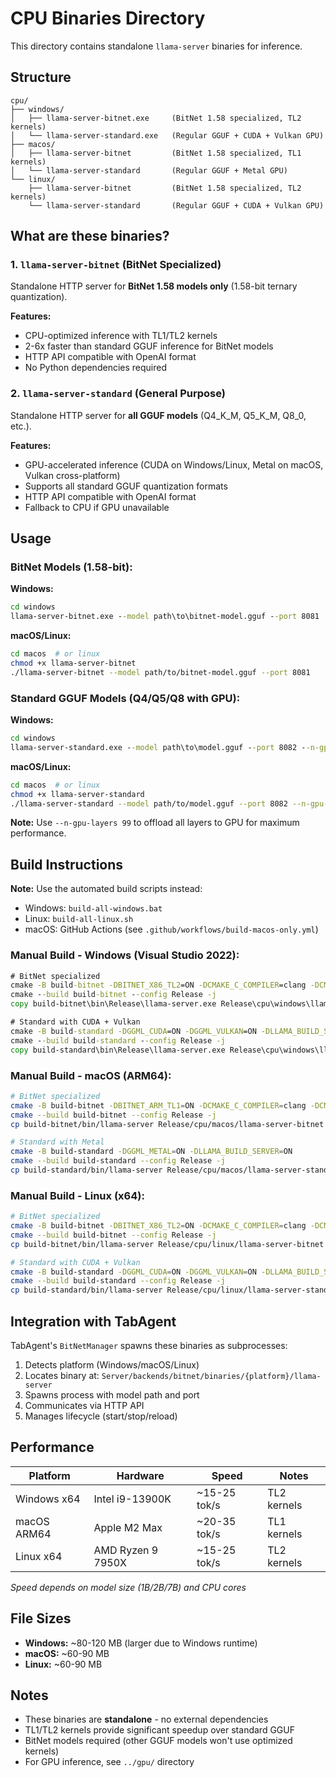# CPU Binaries Directory

This directory contains standalone `llama-server` binaries for inference.

## Structure

```
cpu/
├── windows/
│   ├── llama-server-bitnet.exe     (BitNet 1.58 specialized, TL2 kernels)
│   └── llama-server-standard.exe   (Regular GGUF + CUDA + Vulkan GPU)
├── macos/
│   ├── llama-server-bitnet         (BitNet 1.58 specialized, TL1 kernels)
│   └── llama-server-standard       (Regular GGUF + Metal GPU)
└── linux/
    ├── llama-server-bitnet         (BitNet 1.58 specialized, TL2 kernels)
    └── llama-server-standard       (Regular GGUF + CUDA + Vulkan GPU)
```

## What are these binaries?

### 1. `llama-server-bitnet` (BitNet Specialized)
Standalone HTTP server for **BitNet 1.58 models only** (1.58-bit ternary quantization).

**Features:**
- CPU-optimized inference with TL1/TL2 kernels
- 2-6x faster than standard GGUF inference for BitNet models
- HTTP API compatible with OpenAI format
- No Python dependencies required

### 2. `llama-server-standard` (General Purpose)
Standalone HTTP server for **all GGUF models** (Q4_K_M, Q5_K_M, Q8_0, etc.).

**Features:**
- GPU-accelerated inference (CUDA on Windows/Linux, Metal on macOS, Vulkan cross-platform)
- Supports all standard GGUF quantization formats
- HTTP API compatible with OpenAI format
- Fallback to CPU if GPU unavailable

## Usage

### BitNet Models (1.58-bit):
**Windows:**
```cmd
cd windows
llama-server-bitnet.exe --model path\to\bitnet-model.gguf --port 8081
```

**macOS/Linux:**
```bash
cd macos  # or linux
chmod +x llama-server-bitnet
./llama-server-bitnet --model path/to/bitnet-model.gguf --port 8081
```

### Standard GGUF Models (Q4/Q5/Q8 with GPU):
**Windows:**
```cmd
cd windows
llama-server-standard.exe --model path\to\model.gguf --port 8082 --n-gpu-layers 99
```

**macOS/Linux:**
```bash
cd macos  # or linux
chmod +x llama-server-standard
./llama-server-standard --model path/to/model.gguf --port 8082 --n-gpu-layers 99
```

**Note:** Use `--n-gpu-layers 99` to offload all layers to GPU for maximum performance.

## Build Instructions

**Note:** Use the automated build scripts instead:
- Windows: `build-all-windows.bat`
- Linux: `build-all-linux.sh`
- macOS: GitHub Actions (see `.github/workflows/build-macos-only.yml`)

### Manual Build - Windows (Visual Studio 2022):
```cmd
# BitNet specialized
cmake -B build-bitnet -DBITNET_X86_TL2=ON -DCMAKE_C_COMPILER=clang -DCMAKE_CXX_COMPILER=clang++ -T ClangCL -DLLAMA_BUILD_SERVER=ON
cmake --build build-bitnet --config Release -j
copy build-bitnet\bin\Release\llama-server.exe Release\cpu\windows\llama-server-bitnet.exe

# Standard with CUDA + Vulkan
cmake -B build-standard -DGGML_CUDA=ON -DGGML_VULKAN=ON -DLLAMA_BUILD_SERVER=ON
cmake --build build-standard --config Release -j
copy build-standard\bin\Release\llama-server.exe Release\cpu\windows\llama-server-standard.exe
```

### Manual Build - macOS (ARM64):
```bash
# BitNet specialized
cmake -B build-bitnet -DBITNET_ARM_TL1=ON -DCMAKE_C_COMPILER=clang -DCMAKE_CXX_COMPILER=clang++ -DLLAMA_BUILD_SERVER=ON
cmake --build build-bitnet --config Release -j
cp build-bitnet/bin/llama-server Release/cpu/macos/llama-server-bitnet

# Standard with Metal
cmake -B build-standard -DGGML_METAL=ON -DLLAMA_BUILD_SERVER=ON
cmake --build build-standard --config Release -j
cp build-standard/bin/llama-server Release/cpu/macos/llama-server-standard
```

### Manual Build - Linux (x64):
```bash
# BitNet specialized
cmake -B build-bitnet -DBITNET_X86_TL2=ON -DCMAKE_C_COMPILER=clang -DCMAKE_CXX_COMPILER=clang++ -DLLAMA_BUILD_SERVER=ON
cmake --build build-bitnet --config Release -j
cp build-bitnet/bin/llama-server Release/cpu/linux/llama-server-bitnet

# Standard with CUDA + Vulkan
cmake -B build-standard -DGGML_CUDA=ON -DGGML_VULKAN=ON -DLLAMA_BUILD_SERVER=ON
cmake --build build-standard --config Release -j
cp build-standard/bin/llama-server Release/cpu/linux/llama-server-standard
```

## Integration with TabAgent

TabAgent's `BitNetManager` spawns these binaries as subprocesses:

1. Detects platform (Windows/macOS/Linux)
2. Locates binary at: `Server/backends/bitnet/binaries/{platform}/llama-server`
3. Spawns process with model path and port
4. Communicates via HTTP API
5. Manages lifecycle (start/stop/reload)

## Performance

| Platform | Hardware | Speed | Notes |
|----------|----------|-------|-------|
| Windows x64 | Intel i9-13900K | ~15-25 tok/s | TL2 kernels |
| macOS ARM64 | Apple M2 Max | ~20-35 tok/s | TL1 kernels |
| Linux x64 | AMD Ryzen 9 7950X | ~15-25 tok/s | TL2 kernels |

*Speed depends on model size (1B/2B/7B) and CPU cores*

## File Sizes

- **Windows:** ~80-120 MB (larger due to Windows runtime)
- **macOS:** ~60-90 MB
- **Linux:** ~60-90 MB

## Notes

- These binaries are **standalone** - no external dependencies
- TL1/TL2 kernels provide significant speedup over standard GGUF
- BitNet models required (other GGUF models won't use optimized kernels)
- For GPU inference, see `../gpu/` directory


